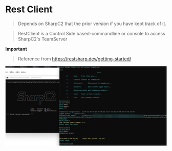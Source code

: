 # Rest Client

> Depends on SharpC2 that the prior version if you have kept track of it.

> RestClient is a Control Side based-commandline or console to access SharpC2's TeamServer 

**Important**   

> Reference from https://restsharp.dev/getting-started/

![image-20210904174808190](readme.assets/image-20210904174808190.png)